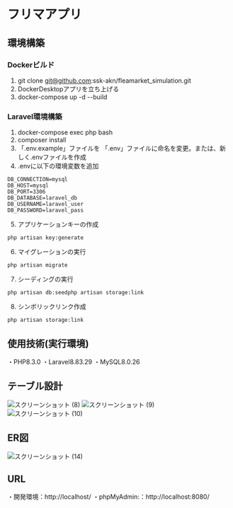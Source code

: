 # フリマアプリ
## 環境構築
### Dockerビルド
1. git clone git@github.com:ssk-akn/fleamarket_simulation.git
2. DockerDesktopアプリを立ち上げる
3. docker-compose up -d --build
### Laravel環境構築
1. docker-compose exec php bash
2. composer install
3. 「.env.example」ファイルを 「.env」ファイルに命名を変更。または、新しく.envファイルを作成
4. .envに以下の環境変数を追加
```
DB_CONNECTION=mysql
DB_HOST=mysql
DB_PORT=3306
DB_DATABASE=laravel_db
DB_USERNAME=laravel_user
DB_PASSWORD=laravel_pass
```
5. アプリケーションキーの作成
```
php artisan key:generate
```
6. マイグレーションの実行
```
php artisan migrate
```
7. シーディングの実行
```
php artisan db:seedphp artisan storage:link
```
8. シンボリックリンク作成
```
php artisan storage:link
```
## 使用技術(実行環境)
・PHP8.3.0
・Laravel8.83.29
・MySQL8.0.26
## テーブル設計

![スクリーンショット (8)](https://github.com/user-attachments/assets/17087195-a94d-4540-a74e-27248ff6e5a6)
![スクリーンショット (9)](https://github.com/user-attachments/assets/cc86a7f4-a1c9-4735-98fe-9a2fa207e550)
![スクリーンショット (10)](https://github.com/user-attachments/assets/cb0d6056-5d68-4ea1-9fad-9d46976986a7)


## ER図

![スクリーンショット (14)](https://github.com/user-attachments/assets/a2370958-fa6e-427c-b1c0-27f66cc02ace)


## URL
・開発環境：http://localhost/
・phpMyAdmin:：http://localhost:8080/
